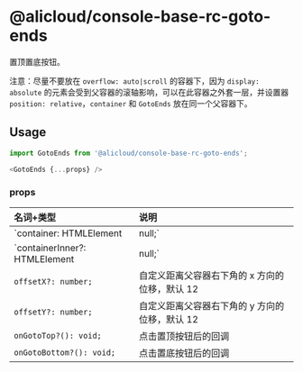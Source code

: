 # @alicloud/console-base-rc-goto-ends

置顶置底按钮。

注意：尽量不要放在 `overflow: auto|scroll` 的容器下，因为 `display: absolute` 的元素会受到父容器的滚轴影响，可以在此容器之外套一层，并设置器 `position: relative`，`container` 和 `GotoEnds` 放在同一个父容器下。

## Usage

```typescript
import GotoEnds from '@alicloud/console-base-rc-goto-ends';

<GotoEnds {...props} />
```

### props

名词+类型 | 说明
:-- | :--
`container: HTMLElement | null;` | 要监测的会滚动的容器，其 `overflow` 一般为 `auto` 或 `scroll`，注意，它不一定是组件的父容器（尽量不要是）
`containerInner?: HTMLElement | null;` | 有的时候，容器是固定高度的，内部可能会有一个单独的内容容器，它的高度会变化
`offsetX?: number;` | 自定义距离父容器右下角的 x 方向的位移，默认 12
`offsetY?: number;` | 自定义距离父容器右下角的 y 方向的位移，默认 12
`onGotoTop?(): void;` | 点击置顶按钮后的回调
`onGotoBottom?(): void;` | 点击置底按钮后的回调
